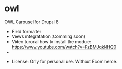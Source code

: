 # owl
OWL Carousel for Drupal 8
+ Field formatter
+ Views integratation (Comming soon)
+ Video turorial how to install the module: https://www.youtube.com/watch?v=PzBMJqkNHQ0
+ 
* License: Only for personal use. Without Ecommerce. 
